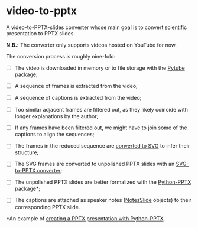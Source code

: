 # video-to-pptx

A video-to-PPTX-slides converter whose main goal is to convert scientific presentation to PPTX slides.

**N.B.:** The converter only supports videos hosted on YouTube for now.

The conversion process is roughly nine-fold:

- [ ] The video is downloaded in memory or to file storage with the [Pytube](https://pytube.io/en/latest/index.html) package;
- [ ] A sequence of frames is extracted from the video;
- [ ] A sequence of captions is extracted from the video;
- [ ] Too similar adjacent frames are filtered out, as they likely coincide with longer explanations by the author;
- [ ] If any frames have been filtered out, we might have to join some of the captions to align the sequences;
- [ ] The frames in the reduced sequence are [converted to SVG](https://github.com/IngJavierR/PngToSvg) to infer their structure;
- [ ] The SVG frames are converted to unpolished PPTX slides with an [SVG-to-PPTX converter](https://github.com/udp/svg-to-pptx);
- [ ] The unpolished PPTX slides are better formalized with the [Python-PPTX](https://python-pptx.readthedocs.io/en/latest/index.html) package*;
- [ ] The captions are attached as speaker notes ([NotesSlide](https://python-pptx.readthedocs.io/en/latest/api/slides.html#notesslide-objects) objects) to their corresponding PPTX slide.


*An example of [creating a PPTX presentation with Python-PPTX](https://towardsdatascience.com/creating-presentations-with-python-3f5737824f61).  
